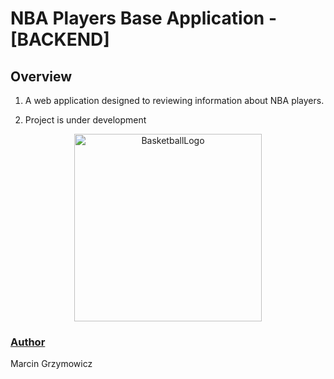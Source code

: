 # NBA Players Base Application - [BACKEND]


## Overview
1) A web application designed to reviewing information about NBA players.

2) Project is under development

<p align="center">
<img src="https://cdn.pixabay.com/photo/2013/07/12/14/46/basketball-148766_960_720.png" alt="BasketballLogo" width="300"/>
</p>

### <ins>Author</ins>
Marcin Grzymowicz